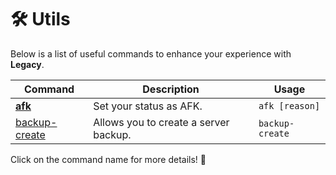 # 🛠️ Utils

Below is a list of useful commands to enhance your experience with **Legacy**.

| Command                                 | Description                           | Usage           |
| --------------------------------------- | ------------------------------------- | --------------- |
| [**afk**](utils/afk.md)                 | Set your status as AFK.               | `afk [reason]`  |
| [backup-create](utils/backup-create.md) | Allows you to create a server backup. | `backup-create` |

Click on the command name for more details! 🚀
